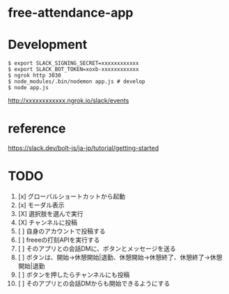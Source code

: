 # free-attendance-app



# Development

```
$ export SLACK_SIGNING_SECRET=xxxxxxxxxxxx
$ export SLACK_BOT_TOKEN=xoxb-xxxxxxxxxxxx
$ ngrok http 3030
$ node_modules/.bin/nodemon app.js # develop
$ node app.js
```

http://xxxxxxxxxxxx.ngrok.io/slack/events

# reference

https://slack.dev/bolt-js/ja-jp/tutorial/getting-started


# TODO

1. [x] グローバルショートカットから起動
2. [x] モーダル表示
3. [X] 選択肢を選んで実行
3. [X] チャンネルに投稿
4. [ ] 自身のアカウントで投稿する
5. [ ] freeeの打刻APIを実行する
6. [ ] そのアプリとの会話DMに、ボタンとメッセージを送る
7. [ ] ボタンは、開始→休憩開始|退勤、休憩開始→休憩終了、休憩終了→休憩開始|退勤
8. [ ] ボタンを押したらチャンネルにも投稿
9. [ ] そのアプリとの会話DMからも開始できるようにする
